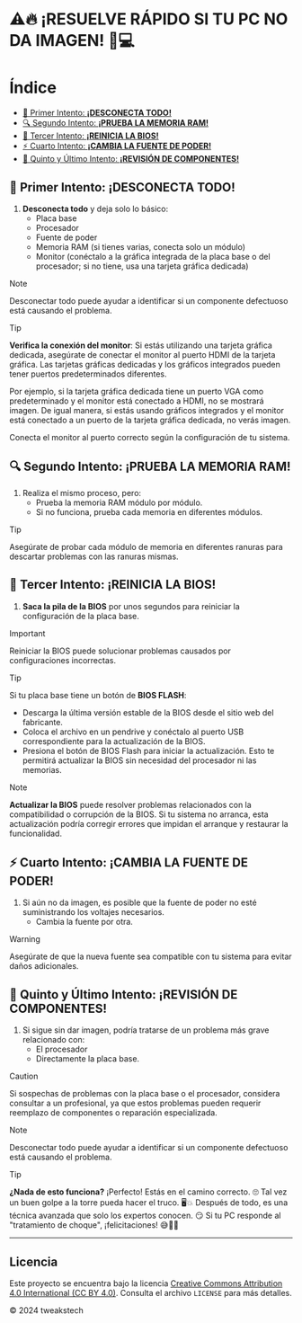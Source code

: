 # ⚠️🔥 ¡RESUELVE RÁPIDO SI TU PC NO DA IMAGEN! 🔧💻

# Índice

- [🔧 Primer Intento: **¡DESCONECTA TODO!**](#-primer-intento-desconecta-todo)
- [🔍 Segundo Intento: **¡PRUEBA LA MEMORIA RAM!**](#-segundo-intento-prueba-la-memoria-ram)
- [🔄 Tercer Intento: **¡REINICIA LA BIOS!**](#-tercer-intento-reinicia-la-bios)
- [⚡ Cuarto Intento: **¡CAMBIA LA FUENTE DE PODER!**](#-cuarto-intento-cambia-la-fuente-de-poder)
- [🔧 Quinto y Último Intento: **¡REVISIÓN DE COMPONENTES!**](#-quinto-y-último-intento-revisión-de-componentes)

## 🔧 Primer Intento: **¡DESCONECTA TODO!**
1. **Desconecta todo** y deja solo lo básico:
   - Placa base
   - Procesador
   - Fuente de poder
   - Memoria RAM (si tienes varias, conecta solo un módulo)
   - Monitor (conéctalo a la gráfica integrada de la placa base o del procesador; si no tiene, usa una tarjeta gráfica dedicada)

> [!NOTE]
> Desconectar todo puede ayudar a identificar si un componente defectuoso está causando el problema.

> [!TIP]
> **Verifica la conexión del monitor**: Si estás utilizando una tarjeta gráfica dedicada, asegúrate de conectar el monitor al puerto HDMI de la tarjeta gráfica. Las tarjetas gráficas dedicadas y los gráficos integrados pueden tener puertos predeterminados diferentes.
>
> Por ejemplo, si la tarjeta gráfica dedicada tiene un puerto VGA como predeterminado y el monitor está conectado a HDMI, no se mostrará imagen. De igual manera, si estás usando gráficos integrados y el monitor está conectado a un puerto de la tarjeta gráfica dedicada, no verás imagen.
>
> Conecta el monitor al puerto correcto según la configuración de tu sistema.

## 🔍 Segundo Intento: **¡PRUEBA LA MEMORIA RAM!**
1. Realiza el mismo proceso, pero:
   - Prueba la memoria RAM módulo por módulo.
   - Si no funciona, prueba cada memoria en diferentes módulos.

> [!TIP]
> Asegúrate de probar cada módulo de memoria en diferentes ranuras para descartar problemas con las ranuras mismas.

## 🔄 Tercer Intento: **¡REINICIA LA BIOS!**
1. **Saca la pila de la BIOS** por unos segundos para reiniciar la configuración de la placa base.

> [!IMPORTANT]
> Reiniciar la BIOS puede solucionar problemas causados por configuraciones incorrectas.

> [!TIP]
> Si tu placa base tiene un botón de **BIOS FLASH**:
> - Descarga la última versión estable de la BIOS desde el sitio web del fabricante.
> - Coloca el archivo en un pendrive y conéctalo al puerto USB correspondiente para la actualización de la BIOS.
> - Presiona el botón de BIOS Flash para iniciar la actualización. Esto te permitirá actualizar la BIOS sin necesidad del procesador ni las memorias.

> [!NOTE]
> **Actualizar la BIOS** puede resolver problemas relacionados con la compatibilidad o corrupción de la BIOS. Si tu sistema no arranca, esta actualización podría corregir errores que impidan el arranque y restaurar la funcionalidad.

## ⚡ Cuarto Intento: **¡CAMBIA LA FUENTE DE PODER!**
1. Si aún no da imagen, es posible que la fuente de poder no esté suministrando los voltajes necesarios.
   - Cambia la fuente por otra.

> [!WARNING]
> Asegúrate de que la nueva fuente sea compatible con tu sistema para evitar daños adicionales.

## 🔧 Quinto y Último Intento: **¡REVISIÓN DE COMPONENTES!**
1. Si sigue sin dar imagen, podría tratarse de un problema más grave relacionado con:
   - El procesador
   - Directamente la placa base.

> [!CAUTION]
> Si sospechas de problemas con la placa base o el procesador, considera consultar a un profesional, ya que estos problemas pueden requerir reemplazo de componentes o reparación especializada.

> [!NOTE]
> Desconectar todo puede ayudar a identificar si un componente defectuoso está causando el problema.

> [!TIP]
> **¿Nada de esto funciona?** ¡Perfecto! Estás en el camino correcto. 🙄 Tal vez un buen golpe a la torre pueda hacer el truco. 🖥️💥 Después de todo, es una técnica avanzada que solo los expertos conocen. 😏 Si tu PC responde al "tratamiento de choque", ¡felicitaciones! 😅🤷‍♂️

---

## Licencia

 Este proyecto se encuentra bajo la licencia [Creative Commons Attribution 4.0 International (CC BY 4.0)](https://creativecommons.org/licenses/by/4.0/). Consulta el archivo `LICENSE` para más detalles.

© 2024 tweakstech
